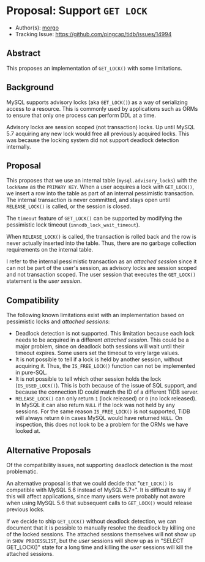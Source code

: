 # Proposal: Support `GET LOCK`

- Author(s): [morgo](https://github.com/morgo)
- Tracking Issue: https://github.com/pingcap/tidb/issues/14994

## Abstract

This proposes an implementation of `GET_LOCK()` with some limitations.

## Background

MySQL supports advisory locks (aka `GET_LOCK()`) as a way of serializing access to a resource. This is commonly used by applications such as ORMs to ensure that only one process can perform DDL at a time.

Advisory locks are session scoped (not transaction) locks. Up until MySQL 5.7 acquiring any new lock would free all previously acquired locks. This was because the locking system did not support deadlock detection internally.

## Proposal

This proposes that we use an internal table (`mysql.advisory_locks`) with the `lockName` as the `PRIMARY KEY`. When a user acquires a lock with `GET_LOCK()`, we insert a row into the table as part of an internal pessimistic transaction. The internal transaction is never committed, and stays open until `RELEASE_LOCK()` is called, or the session is closed.

The `timeout` feature of `GET_LOCK()` can be supported by modifying the pessimistic lock timeout (`innodb_lock_wait_timeout`).

When `RELEASE_LOCK()` is called, the transaction is rolled back and the row is never actually inserted into the table. Thus, there are no garbage collection requirements on the internal table.

I refer to the internal pessimistic transaction as an _attached session_ since it can not be part of the user's session, as advisory locks are session scoped and not transaction scoped. The user session that executes the `GET_LOCK()` statement is the _user session_.

## Compatibility

The following known limitations exist with an implementation based on pessimistic locks and _attached sessions_:

* Deadlock detection is not supported. This limitation because each lock needs to be acquired in a different _attached session_. This could be a major problem, since on deadlock both sessions will wait until their timeout expires. Some users set the timeout to very large values.
* It is not possible to tell if a lock is held by another session, without acquiring it. Thus, the `IS_FREE_LOCK()` function can not be implemented in pure-SQL.
* It is not possible to tell which other session holds the lock (`IS_USED_LOCK()`). This is both because of the issue of SQL support, and because the connection ID could match the ID of a different TiDB server.
* `RELEASE_LOCK()` can only return `1` (lock released) or `0` (no lock released). In MySQL it can also return `NULL` if the lock was not held by any sessions. For the same reason `IS_FREE_LOCK()` is not supported, TiDB will always return `0` in cases MySQL would have returned `NULL`. On inspection, this does not look to be a problem for the ORMs we have looked at.

## Alternative Proposals

Of the compatibility issues, not supporting deadlock detection is the most problematic.

An alternative proposal is that we could decide that "`GET_LOCK()` is compatible with MySQL 5.6 instead of MySQL 5.7+". It is difficult to say if this will affect applications, since many users were probably not aware when using MySQL 5.6 that subsequent calls to `GET_LOCK()` would release previous locks.

If we decide to ship `GET_LOCK()` without deadlock detection, we can document that it is possible to manually resolve the deadlock by killing one of the locked sessions. The attached sessions themselves will not show up in `SHOW PROCESSLIST`, but the _user_ sessions will show up as in "SELECT GET_LOCK()" state for a long time and killing the _user_ sessions will kill the attached sessions.